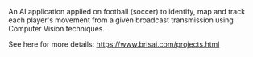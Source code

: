 An AI application applied on football (soccer) to identify, map and track each player's movement from a given broadcast transmission using Computer Vision techniques.

See here for more details: https://www.brisai.com/projects.html
